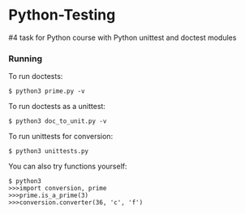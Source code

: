 # Python-Testing

\#4 task for Python course with Python unittest and doctest modules

### Running

To run doctests:
```
$ python3 prime.py -v
```
To run doctests as a unittest:
```
$ python3 doc_to_unit.py -v
```
To run unittests for conversion:
```
$ python3 unittests.py
```


You can also try functions yourself:
```
$ python3
>>>import conversion, prime
>>>prime.is_a_prime(3)
>>>conversion.converter(36, 'c', 'f')
```